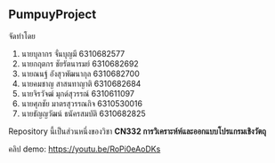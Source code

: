 <h2>PumpuyProject</h2>
<p>จัดทำโดย</p>
<ol>
	<li>นายบุลากร จั่นบุญมี 6310682577</li> 
	<li>นายกฤตกร ชัยรัตนารมย์ 6310682692</li> 
	<li>นายณนฐ์ อังสุวพัฒนากุล 6310682700</li> 
	<li>นายคมชาญ สาสนทาญาติ 6310682684</li> 
	<li>นายจิรวัจฒ์ มุกด์สุวรรณ์ 6310611097</li>
	<li>นายศุภชัย มาตรสุวรรณกิจ 6310530016</li>
	<li>นายธัญญวัฒน์ ธนัครสมบัติ 6310682825</li>
</ol>

Repository นี้เป็นส่วนหนึ่งของวิชา **CN332 การวิเคราะห์ห์และออกแบบโปรแกรมเชิงวัตถุ**

คลิป demo: https://youtu.be/RoPi0eAoDKs
